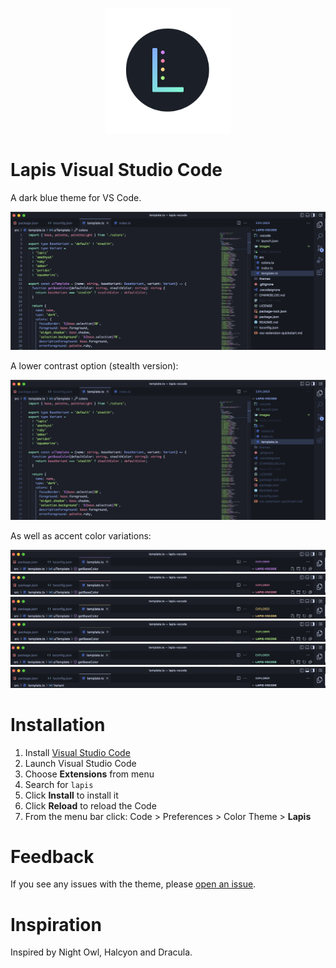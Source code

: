 <p align="center"><img style="width: 200px" src="https://raw.githubusercontent.com/aslbarnett/lapis-vscode/main/images/logo.png" /></p>

# Lapis Visual Studio Code

A dark blue theme for VS Code.

![Screenshot](https://raw.githubusercontent.com/aslbarnett/lapis-vscode/main/images/lapis-demo.png)

A lower contrast option (stealth version):

![Screenshot](https://raw.githubusercontent.com/aslbarnett/lapis-vscode/main/images/lapis-stealth-demo.png)

As well as accent color variations:

![Screenshot](https://raw.githubusercontent.com/aslbarnett/lapis-vscode/main/images/lapis-amethyst-demo.png)
![Screenshot](https://raw.githubusercontent.com/aslbarnett/lapis-vscode/main/images/lapis-ruby-demo.png)
![Screenshot](https://raw.githubusercontent.com/aslbarnett/lapis-vscode/main/images/lapis-amber-demo.png)
![Screenshot](https://raw.githubusercontent.com/aslbarnett/lapis-vscode/main/images/lapis-peridot-demo.png)
![Screenshot](https://raw.githubusercontent.com/aslbarnett/lapis-vscode/main/images/lapis-aquamarine-demo.png)
![Screenshot](https://raw.githubusercontent.com/aslbarnett/lapis-vscode/main/images/lapis-quartz-demo.png)

# Installation

1.  Install [Visual Studio Code](https://code.visualstudio.com/)
2.  Launch Visual Studio Code
3.  Choose **Extensions** from menu
4.  Search for `lapis`
5.  Click **Install** to install it
6.  Click **Reload** to reload the Code
7.  From the menu bar click: Code > Preferences > Color Theme > **Lapis**

# Feedback

If you see any issues with the theme, please [open an issue](https://github.com/aslbarnett/lapis-vscode/issues).

# Inspiration

Inspired by Night Owl, Halcyon and Dracula.
